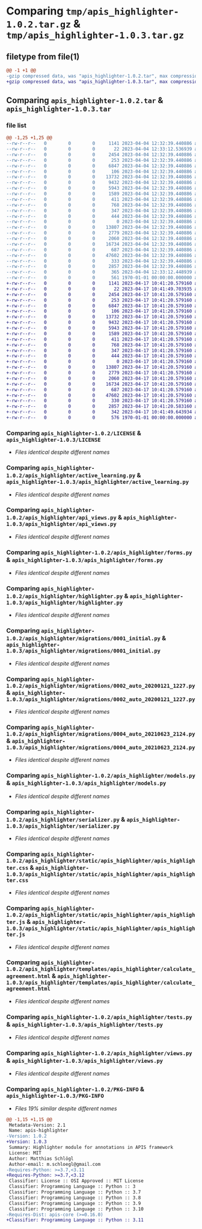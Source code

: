 # Comparing `tmp/apis_highlighter-1.0.2.tar.gz` & `tmp/apis_highlighter-1.0.3.tar.gz`

## filetype from file(1)

```diff
@@ -1 +1 @@
-gzip compressed data, was "apis_highlighter-1.0.2.tar", max compression
+gzip compressed data, was "apis_highlighter-1.0.3.tar", max compression
```

## Comparing `apis_highlighter-1.0.2.tar` & `apis_highlighter-1.0.3.tar`

### file list

```diff
@@ -1,25 +1,25 @@
--rw-r--r--   0        0        0     1141 2023-04-04 12:32:39.440886 apis_highlighter-1.0.2/LICENSE
--rw-r--r--   0        0        0       22 2023-04-04 12:33:12.536939 apis_highlighter-1.0.2/apis_highlighter/__init__.py
--rw-r--r--   0        0        0     2454 2023-04-04 12:32:39.440886 apis_highlighter-1.0.2/apis_highlighter/active_learning.py
--rw-r--r--   0        0        0      253 2023-04-04 12:32:39.440886 apis_highlighter-1.0.2/apis_highlighter/admin.py
--rw-r--r--   0        0        0     6847 2023-04-04 12:32:39.440886 apis_highlighter-1.0.2/apis_highlighter/api_views.py
--rw-r--r--   0        0        0      106 2023-04-04 12:32:39.440886 apis_highlighter-1.0.2/apis_highlighter/apps.py
--rw-r--r--   0        0        0    13732 2023-04-04 12:32:39.440886 apis_highlighter-1.0.2/apis_highlighter/forms.py
--rw-r--r--   0        0        0     9432 2023-04-04 12:32:39.440886 apis_highlighter-1.0.2/apis_highlighter/highlighter.py
--rw-r--r--   0        0        0     5943 2023-04-04 12:32:39.440886 apis_highlighter-1.0.2/apis_highlighter/migrations/0001_initial.py
--rw-r--r--   0        0        0     1589 2023-04-04 12:32:39.440886 apis_highlighter-1.0.2/apis_highlighter/migrations/0002_auto_20200121_1227.py
--rw-r--r--   0        0        0      411 2023-04-04 12:32:39.440886 apis_highlighter-1.0.2/apis_highlighter/migrations/0003_annotationproject_published.py
--rw-r--r--   0        0        0      768 2023-04-04 12:32:39.440886 apis_highlighter-1.0.2/apis_highlighter/migrations/0004_auto_20210623_2124.py
--rw-r--r--   0        0        0      347 2023-04-04 12:32:39.440886 apis_highlighter-1.0.2/apis_highlighter/migrations/0005_remove_annotation_entity_link.py
--rw-r--r--   0        0        0      444 2023-04-04 12:32:39.440886 apis_highlighter-1.0.2/apis_highlighter/migrations/0006_auto_20221012_1446.py
--rw-r--r--   0        0        0        0 2023-04-04 12:32:39.440886 apis_highlighter-1.0.2/apis_highlighter/migrations/__init__.py
--rw-r--r--   0        0        0    13807 2023-04-04 12:32:39.440886 apis_highlighter-1.0.2/apis_highlighter/models.py
--rw-r--r--   0        0        0     2779 2023-04-04 12:32:39.440886 apis_highlighter-1.0.2/apis_highlighter/serializer.py
--rw-r--r--   0        0        0     2060 2023-04-04 12:32:39.440886 apis_highlighter-1.0.2/apis_highlighter/static/apis_highlighter/apis_highlighter.css
--rw-r--r--   0        0        0    16734 2023-04-04 12:32:39.440886 apis_highlighter-1.0.2/apis_highlighter/static/apis_highlighter/apis_highlighter.js
--rw-r--r--   0        0        0      687 2023-04-04 12:32:39.440886 apis_highlighter-1.0.2/apis_highlighter/templates/apis_highlighter/calculate_agreement.html
--rw-r--r--   0        0        0    47602 2023-04-04 12:32:39.440886 apis_highlighter-1.0.2/apis_highlighter/tests.py
--rw-r--r--   0        0        0      333 2023-04-04 12:32:39.440886 apis_highlighter-1.0.2/apis_highlighter/urls.py
--rw-r--r--   0        0        0     2857 2023-04-04 12:32:39.440886 apis_highlighter-1.0.2/apis_highlighter/views.py
--rw-r--r--   0        0        0      365 2023-04-04 12:33:12.448939 apis_highlighter-1.0.2/pyproject.toml
--rw-r--r--   0        0        0      561 1970-01-01 00:00:00.000000 apis_highlighter-1.0.2/PKG-INFO
+-rw-r--r--   0        0        0     1141 2023-04-17 10:41:20.579160 apis_highlighter-1.0.3/LICENSE
+-rw-r--r--   0        0        0       22 2023-04-17 10:41:49.703935 apis_highlighter-1.0.3/apis_highlighter/__init__.py
+-rw-r--r--   0        0        0     2454 2023-04-17 10:41:20.579160 apis_highlighter-1.0.3/apis_highlighter/active_learning.py
+-rw-r--r--   0        0        0      253 2023-04-17 10:41:20.579160 apis_highlighter-1.0.3/apis_highlighter/admin.py
+-rw-r--r--   0        0        0     6847 2023-04-17 10:41:20.579160 apis_highlighter-1.0.3/apis_highlighter/api_views.py
+-rw-r--r--   0        0        0      106 2023-04-17 10:41:20.579160 apis_highlighter-1.0.3/apis_highlighter/apps.py
+-rw-r--r--   0        0        0    13732 2023-04-17 10:41:20.579160 apis_highlighter-1.0.3/apis_highlighter/forms.py
+-rw-r--r--   0        0        0     9432 2023-04-17 10:41:20.579160 apis_highlighter-1.0.3/apis_highlighter/highlighter.py
+-rw-r--r--   0        0        0     5943 2023-04-17 10:41:20.579160 apis_highlighter-1.0.3/apis_highlighter/migrations/0001_initial.py
+-rw-r--r--   0        0        0     1589 2023-04-17 10:41:20.579160 apis_highlighter-1.0.3/apis_highlighter/migrations/0002_auto_20200121_1227.py
+-rw-r--r--   0        0        0      411 2023-04-17 10:41:20.579160 apis_highlighter-1.0.3/apis_highlighter/migrations/0003_annotationproject_published.py
+-rw-r--r--   0        0        0      768 2023-04-17 10:41:20.579160 apis_highlighter-1.0.3/apis_highlighter/migrations/0004_auto_20210623_2124.py
+-rw-r--r--   0        0        0      347 2023-04-17 10:41:20.579160 apis_highlighter-1.0.3/apis_highlighter/migrations/0005_remove_annotation_entity_link.py
+-rw-r--r--   0        0        0      444 2023-04-17 10:41:20.579160 apis_highlighter-1.0.3/apis_highlighter/migrations/0006_auto_20221012_1446.py
+-rw-r--r--   0        0        0        0 2023-04-17 10:41:20.579160 apis_highlighter-1.0.3/apis_highlighter/migrations/__init__.py
+-rw-r--r--   0        0        0    13807 2023-04-17 10:41:20.579160 apis_highlighter-1.0.3/apis_highlighter/models.py
+-rw-r--r--   0        0        0     2779 2023-04-17 10:41:20.579160 apis_highlighter-1.0.3/apis_highlighter/serializer.py
+-rw-r--r--   0        0        0     2060 2023-04-17 10:41:20.579160 apis_highlighter-1.0.3/apis_highlighter/static/apis_highlighter/apis_highlighter.css
+-rw-r--r--   0        0        0    16734 2023-04-17 10:41:20.579160 apis_highlighter-1.0.3/apis_highlighter/static/apis_highlighter/apis_highlighter.js
+-rw-r--r--   0        0        0      687 2023-04-17 10:41:20.579160 apis_highlighter-1.0.3/apis_highlighter/templates/apis_highlighter/calculate_agreement.html
+-rw-r--r--   0        0        0    47602 2023-04-17 10:41:20.579160 apis_highlighter-1.0.3/apis_highlighter/tests.py
+-rw-r--r--   0        0        0      330 2023-04-17 10:41:20.579160 apis_highlighter-1.0.3/apis_highlighter/urls.py
+-rw-r--r--   0        0        0     2857 2023-04-17 10:41:20.583160 apis_highlighter-1.0.3/apis_highlighter/views.py
+-rw-r--r--   0        0        0      342 2023-04-17 10:41:49.643934 apis_highlighter-1.0.3/pyproject.toml
+-rw-r--r--   0        0        0      576 1970-01-01 00:00:00.000000 apis_highlighter-1.0.3/PKG-INFO
```

### Comparing `apis_highlighter-1.0.2/LICENSE` & `apis_highlighter-1.0.3/LICENSE`

 * *Files identical despite different names*

### Comparing `apis_highlighter-1.0.2/apis_highlighter/active_learning.py` & `apis_highlighter-1.0.3/apis_highlighter/active_learning.py`

 * *Files identical despite different names*

### Comparing `apis_highlighter-1.0.2/apis_highlighter/api_views.py` & `apis_highlighter-1.0.3/apis_highlighter/api_views.py`

 * *Files identical despite different names*

### Comparing `apis_highlighter-1.0.2/apis_highlighter/forms.py` & `apis_highlighter-1.0.3/apis_highlighter/forms.py`

 * *Files identical despite different names*

### Comparing `apis_highlighter-1.0.2/apis_highlighter/highlighter.py` & `apis_highlighter-1.0.3/apis_highlighter/highlighter.py`

 * *Files identical despite different names*

### Comparing `apis_highlighter-1.0.2/apis_highlighter/migrations/0001_initial.py` & `apis_highlighter-1.0.3/apis_highlighter/migrations/0001_initial.py`

 * *Files identical despite different names*

### Comparing `apis_highlighter-1.0.2/apis_highlighter/migrations/0002_auto_20200121_1227.py` & `apis_highlighter-1.0.3/apis_highlighter/migrations/0002_auto_20200121_1227.py`

 * *Files identical despite different names*

### Comparing `apis_highlighter-1.0.2/apis_highlighter/migrations/0004_auto_20210623_2124.py` & `apis_highlighter-1.0.3/apis_highlighter/migrations/0004_auto_20210623_2124.py`

 * *Files identical despite different names*

### Comparing `apis_highlighter-1.0.2/apis_highlighter/models.py` & `apis_highlighter-1.0.3/apis_highlighter/models.py`

 * *Files identical despite different names*

### Comparing `apis_highlighter-1.0.2/apis_highlighter/serializer.py` & `apis_highlighter-1.0.3/apis_highlighter/serializer.py`

 * *Files identical despite different names*

### Comparing `apis_highlighter-1.0.2/apis_highlighter/static/apis_highlighter/apis_highlighter.css` & `apis_highlighter-1.0.3/apis_highlighter/static/apis_highlighter/apis_highlighter.css`

 * *Files identical despite different names*

### Comparing `apis_highlighter-1.0.2/apis_highlighter/static/apis_highlighter/apis_highlighter.js` & `apis_highlighter-1.0.3/apis_highlighter/static/apis_highlighter/apis_highlighter.js`

 * *Files identical despite different names*

### Comparing `apis_highlighter-1.0.2/apis_highlighter/templates/apis_highlighter/calculate_agreement.html` & `apis_highlighter-1.0.3/apis_highlighter/templates/apis_highlighter/calculate_agreement.html`

 * *Files identical despite different names*

### Comparing `apis_highlighter-1.0.2/apis_highlighter/tests.py` & `apis_highlighter-1.0.3/apis_highlighter/tests.py`

 * *Files identical despite different names*

### Comparing `apis_highlighter-1.0.2/apis_highlighter/views.py` & `apis_highlighter-1.0.3/apis_highlighter/views.py`

 * *Files identical despite different names*

### Comparing `apis_highlighter-1.0.2/PKG-INFO` & `apis_highlighter-1.0.3/PKG-INFO`

 * *Files 19% similar despite different names*

```diff
@@ -1,15 +1,15 @@
 Metadata-Version: 2.1
 Name: apis-highlighter
-Version: 1.0.2
+Version: 1.0.3
 Summary: Highlighter module for annotations in APIS framework
 License: MIT
 Author: Matthias Schlögl
 Author-email: m.schloegl@gmail.com
-Requires-Python: >=3.7,<3.11
+Requires-Python: >=3.7,<3.12
 Classifier: License :: OSI Approved :: MIT License
 Classifier: Programming Language :: Python :: 3
 Classifier: Programming Language :: Python :: 3.7
 Classifier: Programming Language :: Python :: 3.8
 Classifier: Programming Language :: Python :: 3.9
 Classifier: Programming Language :: Python :: 3.10
-Requires-Dist: apis-core (>=0.16.0)
+Classifier: Programming Language :: Python :: 3.11
```

